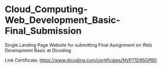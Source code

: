 # Cloud_Computing-Web_Development_Basic-Final_Submission
Single Landing Page Website for submitting Final Assignment on Web Development Basic at Dicoding

Link Certificate: https://www.dicoding.com/certificates/NVP71D95GPR0
